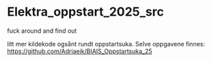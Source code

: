 # Elektra_oppstart_2025_src
 fuck around and find out

 litt mer kildekode ogsånt rundt oppstartsuka. Selve oppgavene finnes: https://github.com/Adriaeik/BIAIS_Oppstartsuka_25

```
